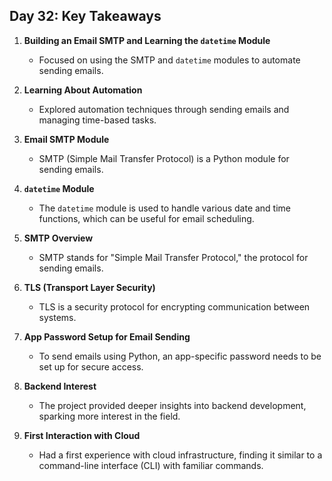 ## Day 32: Key Takeaways

1. **Building an Email SMTP and Learning the `datetime` Module**  
   - Focused on using the SMTP and `datetime` modules to automate sending emails.

2. **Learning About Automation**  
   - Explored automation techniques through sending emails and managing time-based tasks.

3. **Email SMTP Module**  
   - SMTP (Simple Mail Transfer Protocol) is a Python module for sending emails.

4. **`datetime` Module**  
   - The `datetime` module is used to handle various date and time functions, which can be useful for email scheduling.

5. **SMTP Overview**  
   - SMTP stands for "Simple Mail Transfer Protocol," the protocol for sending emails.

6. **TLS (Transport Layer Security)**  
   - TLS is a security protocol for encrypting communication between systems.

7. **App Password Setup for Email Sending**  
   - To send emails using Python, an app-specific password needs to be set up for secure access.

8. **Backend Interest**  
   - The project provided deeper insights into backend development, sparking more interest in the field.

9. **First Interaction with Cloud**  
   - Had a first experience with cloud infrastructure, finding it similar to a command-line interface (CLI) with familiar commands.